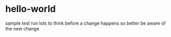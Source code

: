 # hello-world
sample test run
lots to think before a change happens
so better be aware of the new change

